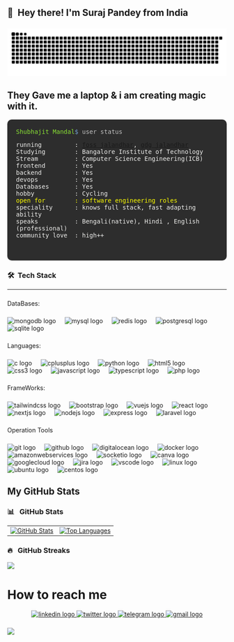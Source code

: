 ## 👋 &nbsp;Hey there! I'm Suraj Pandey from India


###
<img src="https://raw.githubusercontent.com/surajjbhardwaj/surajjbhardwaj/output/snake.svg" alt="Snake animation" />

## They Gave me a laptop & i am creating magic with it.

     

<div style="background-color: #2d2d2d; color: #c2c2c2; font-family: monospace; padding: 20px; border-radius: 10px; max-width: 100%; overflow-x: auto;">
  <span style="color: #8ae234;">Shubhajit Mandal</span><span style="color: #729fcf;">$</span> user status
  <pre style="color: #eeeeec; white-space: pre-wrap; word-wrap: break-word;">
running         : <a href="https://fossunited.org/jalandhar" target="_blank" >foss jalandhar</a>, <a href="https://gdg.community.dev/gdg-jalandhar/" target="_blank" >gdg jalandhar</a>
Studying        : Bangalore Institute of Technology 
Stream          : Computer Science Engineering(ICB)
frontend        : Yes 
backend         : Yes
devops          : Yes 
Databases       : Yes 
hobby           : Cycling
<a style="color: yellow;">open for        : software engineering roles</a>
speciality      : knows full stack, fast adapting ability
speaks          : Bengali(native), Hindi , English (professional)
community love  : high++
  </pre>
</div>


### 🛠 &nbsp;Tech Stack
---
###
<p align="left">DataBases:</p>

###

<div align="left">
  <img src="https://cdn.jsdelivr.net/gh/devicons/devicon/icons/mongodb/mongodb-original.svg" height="40" alt="mongodb logo"  />
  <img width="12" />
  <img src="https://cdn.jsdelivr.net/gh/devicons/devicon/icons/mysql/mysql-original.svg" height="40" alt="mysql logo"  />
  <img width="12" />
  <img src="https://cdn.jsdelivr.net/gh/devicons/devicon/icons/redis/redis-original.svg" height="40" alt="redis logo"  />
  <img width="12" />
  <img src="https://cdn.jsdelivr.net/gh/devicons/devicon/icons/postgresql/postgresql-original.svg" height="40" alt="postgresql logo"  />
  <img width="12" />
  <img src="https://cdn.jsdelivr.net/gh/devicons/devicon/icons/sqlite/sqlite-original.svg" height="40" alt="sqlite logo"  />
</div>

###

<p align="left">Languages:</p>

###

<div align="left">
  <img src="https://cdn.jsdelivr.net/gh/devicons/devicon/icons/c/c-original.svg" height="40" alt="c logo"  />
  <img width="12" />
  <img src="https://cdn.jsdelivr.net/gh/devicons/devicon/icons/cplusplus/cplusplus-original.svg" height="40" alt="cplusplus logo"  />
  <img width="12" />
  <img src="https://cdn.jsdelivr.net/gh/devicons/devicon/icons/python/python-original.svg" height="40" alt="python logo"  />
  <img width="12" />
  <img src="https://cdn.jsdelivr.net/gh/devicons/devicon/icons/html5/html5-original.svg" height="40" alt="html5 logo"  />
  <img width="12" />
  <img src="https://cdn.jsdelivr.net/gh/devicons/devicon/icons/css3/css3-original.svg" height="40" alt="css3 logo"  />
  <img width="12" />
  <img src="https://cdn.jsdelivr.net/gh/devicons/devicon/icons/javascript/javascript-original.svg" height="40" alt="javascript logo"  />
  <img width="12" />
  <img src="https://cdn.jsdelivr.net/gh/devicons/devicon/icons/typescript/typescript-original.svg" height="40" alt="typescript logo"  />
  <img width="12" />
  <img src="https://cdn.jsdelivr.net/gh/devicons/devicon/icons/php/php-original.svg" height="40" alt="php logo"  />
</div>

###

<p align="left">FrameWorks:</p>

###

<div align="left">
  <img src="https://cdn.jsdelivr.net/gh/devicons/devicon/icons/tailwindcss/tailwindcss-original-wordmark.svg" height="40" alt="tailwindcss logo"  />
  <img width="12" />
  <img src="https://cdn.jsdelivr.net/gh/devicons/devicon/icons/bootstrap/bootstrap-original.svg" height="40" alt="bootstrap logo"  />
  <img width="12" />
  <img src="https://cdn.jsdelivr.net/gh/devicons/devicon/icons/vuejs/vuejs-original.svg" height="40" alt="vuejs logo"  />
  <img width="12" />
  <img src="https://cdn.jsdelivr.net/gh/devicons/devicon/icons/react/react-original.svg" height="40" alt="react logo"  />
  <img width="12" />
  <img src="https://cdn.jsdelivr.net/gh/devicons/devicon/icons/nextjs/nextjs-original.svg" height="40" alt="nextjs logo"  />
  <img width="12" />
  <img src="https://cdn.jsdelivr.net/gh/devicons/devicon/icons/nodejs/nodejs-original.svg" height="40" alt="nodejs logo"  />
  <img width="12" />
  <img src="https://cdn.jsdelivr.net/gh/devicons/devicon/icons/express/express-original.svg" height="40" alt="express logo"  />
  <img width="12" />
  <img src="https://www.cdnlogo.com/logos/l/57/laravel.svg" height="40" alt="laravel logo"  />
</div>

###

<p align="left">Operation Tools</p>

###

<div align="left">
  <img src="https://cdn.jsdelivr.net/gh/devicons/devicon/icons/git/git-original.svg" height="40" alt="git logo"  />
  <img width="12" />
  <img src="https://cdn.jsdelivr.net/gh/devicons/devicon/icons/github/github-original.svg" height="40" alt="github logo"  />
  <img width="12" />
  <img src="https://cdn.jsdelivr.net/gh/devicons/devicon/icons/digitalocean/digitalocean-original.svg" height="40" alt="digitalocean logo"  />
  <img width="12" />
  <img src="https://cdn.jsdelivr.net/gh/devicons/devicon/icons/docker/docker-original.svg" height="40" alt="docker logo"  />
  <img width="12" />
  <img src="https://cdn.jsdelivr.net/gh/devicons/devicon/icons/amazonwebservices/amazonwebservices-plain-wordmark.svg" height="40" alt="amazonwebservices logo"  />
  <img width="12" />
  <img src="https://cdn.jsdelivr.net/gh/devicons/devicon/icons/socketio/socketio-original.svg" height="40" alt="socketio logo"  />
  <img width="12" />
  <img src="https://cdn.jsdelivr.net/gh/devicons/devicon/icons/canva/canva-original.svg" height="40" alt="canva logo"  />
  <img width="12" />
  <img src="https://cdn.jsdelivr.net/gh/devicons/devicon/icons/googlecloud/googlecloud-original.svg" height="40" alt="googlecloud logo"  />
  <img width="12" />
  <img src="https://cdn.jsdelivr.net/gh/devicons/devicon/icons/jira/jira-original.svg" height="40" alt="jira logo"  />
  <img width="12" />
  <img src="https://cdn.jsdelivr.net/gh/devicons/devicon/icons/vscode/vscode-original.svg" height="40" alt="vscode logo"  />
  <img width="12" />
  <img src="https://cdn.jsdelivr.net/gh/devicons/devicon/icons/linux/linux-original.svg" height="40" alt="linux logo"  />
  <img width="12" />
  <img src="https://cdn.jsdelivr.net/gh/devicons/devicon/icons/ubuntu/ubuntu-plain.svg" height="40" alt="ubuntu logo"  />
  <img width="12" />
  <img src="https://cdn.jsdelivr.net/gh/devicons/devicon/icons/centos/centos-original.svg" height="40" alt="centos logo"  />
</div>

###


## My GitHub Stats

### 📊 &nbsp; GitHub Stats

<table>
  <tr>
    <td>
      <a href="https://github.com/SurajjBhardwaj">
        <img src="https://github-readme-stats.vercel.app/api?username=shubha-9051&theme=vue-dark&show_icons=true&hide_border=true&count_private=true" alt="GitHub Stats" width="100%" />
      </a>
    </td>
    <td>
      <a href="https://github.com/SurajjBhardwaj">
        <img src="https://github-readme-stats.vercel.app/api/top-langs/?username=shubha-9051&theme=vue-dark&show_icons=true&hide_border=true&layout=compact" alt="Top Languages" width="100%" />
      </a>
    </td>
  </tr>
</table>

### 🔥 &nbsp; GitHub Streaks

<img src="https://github-readme-streak-stats.herokuapp.com/?user=shubha-9051&theme=tokyonight&hide_border=true" />


# How to reach me

<div align="center">
<a href="https://www.linkedin.com/in/shubhajit-mandal-9a262b291/" target="_blank" >  
<img src="https://raw.githubusercontent.com/maurodesouza/profile-readme-generator/master/src/assets/icons/social/linkedin/default.svg" width="52" height="40" alt="linkedin logo" />
</a>
<a href="https://x.com/ShubhajitManda2" target="_blank">
<img src="https://raw.githubusercontent.com/maurodesouza/profile-readme-generator/master/src/assets/icons/social/twitter/default.svg" width="52" height="40" alt="twitter logo" />
</a>
<a href="https://t.me/surajjbhardwaj" target="_blank">
<img src="" width="52" height="40" alt="telegram logo" />  
</a> <a href="mailto:a@gmail.com" target="_blank">
<img src="" width="52" height="40" alt="gmail logo" />
</a>


</div>


###



[![](https://visitcount.itsvg.in/api?id=shubha-9051&label=Profile%20Views&color=2&icon=0&pretty=false)](https://visitcount.itsvg.in)

###
